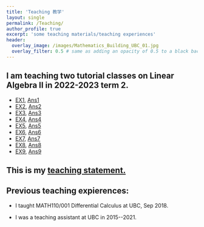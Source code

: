```yaml
---
title: 'Teaching 教学'
layout: single
permalink: /Teaching/
author_profile: true
excerpt: 'some teaching materials/teaching experiences'
header:
  overlay_image: /images/Mathematics_Building_UBC_01.jpg
  overlay_filter: 0.5 # same as adding an opacity of 0.5 to a black background
---
```


## I am teaching two tutorial classes on Linear Algebra II in 2022-2023 term 2.
+ [EX1](/file/teaching/EX1.pdf), [Ans1](/file/teaching/Ans1.pdf)
+ [EX2](/file/teaching/EX2.pdf), [Ans2](/file/teaching/Ans2.pdf)
+ [EX3](/file/teaching/EX3.pdf), [Ans3](/file/teaching/Ans3.pdf)
+ [EX4](/file/teaching/EX4.pdf), [Ans4](/file/teaching/Ans4.pdf)
+ [EX5](/file/teaching/EX5.pdf), [Ans5](/file/teaching/Ans5.pdf)
+ [EX6](/file/teaching/EX6.pdf), [Ans6](/file/teaching/Ans6.pdf)
+ [EX7](/file/teaching/EX7.pdf), [Ans7](/file/teaching/Ans7.pdf)
+ [EX8](/file/teaching/EX8.pdf), [Ans8](/file/teaching/Ans8.pdf)
+ [EX9](/file/teaching/EX9.pdf), [Ans9](/file/teaching/EX9answer(1).pdf)



## This is my [teaching statement.](/file/teaching_statement.pdf)

## Previous teaching expierences:


+ I taught MATH110/001 Differential Calculus at UBC, Sep 2018.

+ I was a teaching assistant  at UBC in 2015--2021.


